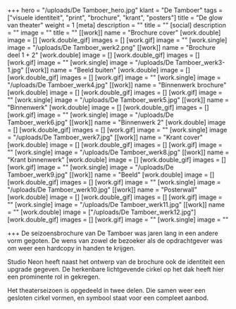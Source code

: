 +++
hero = "/uploads/De Tamboer_hero.jpg"
klant = "De Tamboer"
tags = ["visuele identiteit", "print", "brochure", "krant", "posters"]
title = "De glow van theater"
weight = 1
[meta]
description = ""
title = ""
[social]
description = ""
image = ""
title = ""
[[work]]
name = "Brochure cover"
[work.double]
image = []
[work.double_gif]
images = []
[work.gif]
image = ""
[work.single]
image = "/uploads/De Tamboer_werk2.png"
[[work]]
name = "Brochure deel 1 + 2"
[work.double]
image = []
[work.double_gif]
images = []
[work.gif]
image = ""
[work.single]
image = "/uploads/De Tamboer_werk3-1.jpg"
[[work]]
name = "Beeld buiten"
[work.double]
image = []
[work.double_gif]
images = []
[work.gif]
image = ""
[work.single]
image = "/uploads/De Tamboer_werk4.jpg"
[[work]]
name = "Binnenwerk brochure"
[work.double]
image = []
[work.double_gif]
images = []
[work.gif]
image = ""
[work.single]
image = "/uploads/De Tamboer_werk5.jpg"
[[work]]
name = "Binnenwerk"
[work.double]
image = []
[work.double_gif]
images = []
[work.gif]
image = ""
[work.single]
image = "/uploads/De Tamboer_werk6.jpg"
[[work]]
name = "Binnenwerk 2"
[work.double]
image = []
[work.double_gif]
images = []
[work.gif]
image = ""
[work.single]
image = "/uploads/De Tamboer_werk7.jpg"
[[work]]
name = "Krant cover"
[work.double]
image = []
[work.double_gif]
images = []
[work.gif]
image = ""
[work.single]
image = "/uploads/De Tamboer_werk8.jpg"
[[work]]
name = "Krant binnenwerk"
[work.double]
image = []
[work.double_gif]
images = []
[work.gif]
image = ""
[work.single]
image = "/uploads/De Tamboer_werk9.jpg"
[[work]]
name = "Beeld"
[work.double]
image = []
[work.double_gif]
images = []
[work.gif]
image = ""
[work.single]
image = "/uploads/De Tamboer_werk10.jpg"
[[work]]
name = "Posterwall"
[work.double]
image = []
[work.double_gif]
images = []
[work.gif]
image = ""
[work.single]
image = "/uploads/De Tamboer_werk11.jpg"
[[work]]
name = ""
[work.double]
image = ["/uploads/De Tamboer_werk12.jpg"]
[work.double_gif]
images = []
[work.gif]
image = ""
[work.single]
image = ""

+++
De seizoensbrochure van De Tamboer was jaren lang in een andere vorm gegoten. De wens van zowel de bezoeker als de opdrachtgever was om weer een hardcopy in handen te krijgen. 

Studio Neon heeft naast het ontwerp van de brochure ook de identiteit een upgrade gegeven. De herkenbare lichtgevende cirkel op het dak heeft hier een prominente rol in gekregen. 

Het theaterseizoen is opgedeeld in twee delen. Die samen weer een gesloten cirkel vormen, en symbool staat voor een compleet aanbod. 
